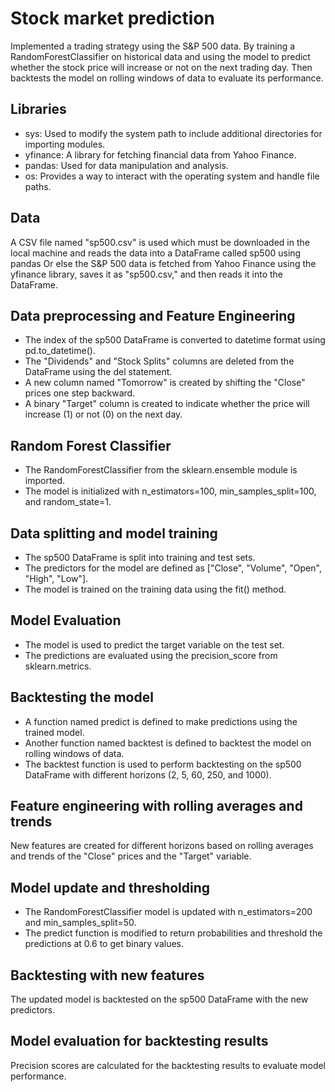 # Stock market prediction
Implemented a trading strategy using the S&P 500 data. By training a RandomForestClassifier on historical data and using the model to predict whether the stock price will increase or not on the next trading day. Then backtests the model on rolling windows of data to evaluate its performance.
## Libraries
* sys: Used to modify the system path to include additional directories for importing modules.
* yfinance: A library for fetching financial data from Yahoo Finance.
* pandas: Used for data manipulation and analysis.
* os: Provides a way to interact with the operating system and handle file paths.
## Data 
A CSV file named "sp500.csv" is used which must be downloaded in the local machine and reads the data into a DataFrame called sp500 using pandas Or else the S&P 500 data is fetched from Yahoo Finance using the yfinance library, saves it as "sp500.csv," and then reads it into the DataFrame.
## Data preprocessing and Feature Engineering
* The index of the sp500 DataFrame is converted to datetime format using pd.to_datetime().
* The "Dividends" and "Stock Splits" columns are deleted from the DataFrame using the del statement.
* A new column named "Tomorrow" is created by shifting the "Close" prices one step backward.
* A binary "Target" column is created to indicate whether the price will increase (1) or not (0) on the next day.
## Random Forest Classifier
* The RandomForestClassifier from the sklearn.ensemble module is imported.
* The model is initialized with n_estimators=100, min_samples_split=100, and random_state=1.
## Data splitting and model training
* The sp500 DataFrame is split into training and test sets.
* The predictors for the model are defined as ["Close", "Volume", "Open", "High", "Low"].
* The model is trained on the training data using the fit() method.
## Model Evaluation
* The model is used to predict the target variable on the test set.
* The predictions are evaluated using the precision_score from sklearn.metrics.
## Backtesting the model
* A function named predict is defined to make predictions using the trained model.
* Another function named backtest is defined to backtest the model on rolling windows of data.
* The backtest function is used to perform backtesting on the sp500 DataFrame with different horizons (2, 5, 60, 250, and 1000).
## Feature engineering with rolling averages and trends
New features are created for different horizons based on rolling averages and trends of the "Close" prices and the "Target" variable.
## Model update and thresholding
* The RandomForestClassifier model is updated with n_estimators=200 and min_samples_split=50.
* The predict function is modified to return probabilities and threshold the predictions at 0.6 to get binary values.
## Backtesting with new features
The updated model is backtested on the sp500 DataFrame with the new predictors.
## Model evaluation for backtesting results
Precision scores are calculated for the backtesting results to evaluate model performance.

